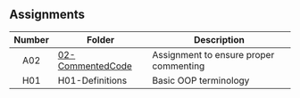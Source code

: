 ## Assignments

| Number | Folder | Description |
| :----: | ------ | ----------- |
|    A02    |    [02-CommentedCode](https://github.com/JoshCAtl/2143-OOP-Cupp/tree/master/Assignments/02-CommentedCode)    |      Assignment to ensure proper commenting       |
|    H01     |   H01-Definitions   |      Basic OOP terminology      |


